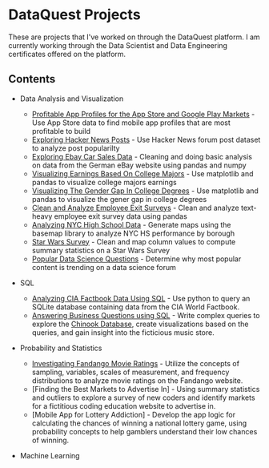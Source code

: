 # DataQuest Projects

These are projects that I've worked on through the DataQuest platform. I am currently working through the Data Scientist and Data Engineering certificates offered on the platform.

## Contents

* Data Analysis and Visualization
   * [Profitable App Profiles for the App Store and Google Play Markets](http://www.google.fr/ "Named link title") - Use App Store data to find mobile app profiles that are most profitable to build
   * [Exploring Hacker News Posts]() - Use Hacker News forum post dataset to analyze post popularilty
   * [Exploring Ebay Car Sales Data]() - Cleaning and doing basic analysis on data from the German eBay website using pandas and numpy
   * [Visualizing Earnings Based On College Majors]() - Use matplotlib and pandas to visualize college majors earnings
   * [Visualizing The Gender Gap In College Degrees]() - Use matplotlib and pandas to visualize the gener gap in college degrees
   * [Clean and Analyze Employee Exit Surveys]() - Clean and analyze text-heavy employee exit survey data using pandas
   * [Analyzing NYC High School Data]() - Generate maps using the basemap library to analyze NYC HS performance by borough
   * [Star Wars Survey]() - Clean and map column values to compute summary statistics on a Star Wars Survey
   * [Popular Data Science Questions]() - Determine why most popular content is trending on a data science forum

* SQL
   * [Analyzing CIA Factbook Data Using SQL]() - Use python to query an SQLite database containing data from the CIA World Factbook.
   * [Answering Business Questions using SQL]() - Write complex queries to explore the [Chinook Database](https://github.com/lerocha/chinook-database), create visualizations based on the queries, and gain insight into the ficticious music store.
   
  
* Probability and Statistics
   * [Investigating Fandango Movie Ratings]() - Utilize the concepts of sampling, variables, scales of measurement, and frequency distributions to analyze movie ratings on the Fandango website.
   * [Finding the Best Markets to Advertise In] - Using summary statistics and outliers to explore a survey of new coders and identify markets for a fictitious coding education website to advertise in.
   * [Mobile App for Lottery Addiction] - Develop the app logic for calculating the chances of winning a national lottery game, using probability concepts to help gamblers understand their low chances of winning.
   

* Machine Learning


